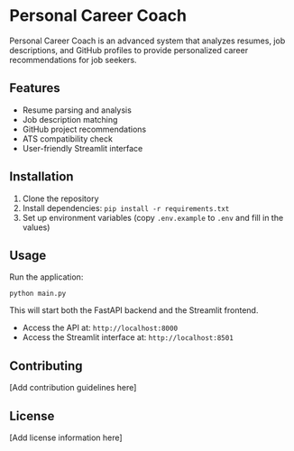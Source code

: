 # Personal Career Coach

Personal Career Coach is an advanced system that analyzes resumes, job descriptions, and GitHub profiles to provide personalized career recommendations for job seekers.

## Features

- Resume parsing and analysis
- Job description matching
- GitHub project recommendations
- ATS compatibility check
- User-friendly Streamlit interface

## Installation

1. Clone the repository
2. Install dependencies: `pip install -r requirements.txt`
3. Set up environment variables (copy `.env.example` to `.env` and fill in the values)

## Usage

Run the application:

```
python main.py
```

This will start both the FastAPI backend and the Streamlit frontend.

- Access the API at: `http://localhost:8000`
- Access the Streamlit interface at: `http://localhost:8501`

## Contributing

[Add contribution guidelines here]

## License

[Add license information here]
